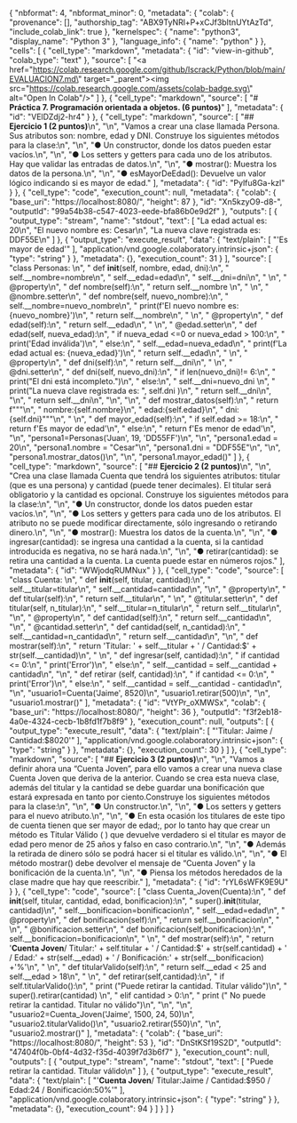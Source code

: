 {
  "nbformat": 4,
  "nbformat_minor": 0,
  "metadata": {
    "colab": {
      "provenance": [],
      "authorship_tag": "ABX9TyNRl+P+xCJf3bItnUYtAzTd",
      "include_colab_link": true
    },
    "kernelspec": {
      "name": "python3",
      "display_name": "Python 3"
    },
    "language_info": {
      "name": "python"
    }
  },
  "cells": [
    {
      "cell_type": "markdown",
      "metadata": {
        "id": "view-in-github",
        "colab_type": "text"
      },
      "source": [
        "<a href=\"https://colab.research.google.com/github/Iscrack/Python/blob/main/EVALUACION7.md\" target=\"_parent\"><img src=\"https://colab.research.google.com/assets/colab-badge.svg\" alt=\"Open In Colab\"/></a>"
      ]
    },
    {
      "cell_type": "markdown",
      "source": [
        "# **Práctica 7. Programación orientada a objetos. (6 puntos)**"
      ],
      "metadata": {
        "id": "VElDZdj2-hr4"
      }
    },
    {
      "cell_type": "markdown",
      "source": [
        "## **Ejercicio 1 (2 puntos)**\n",
        "\n",
        "Vamos a crear una clase llamada Persona. Sus atributos son: nombre, edad y DNI. Construye los siguientes métodos para la clase:\n",
        "\n",
        "● Un constructor, donde los datos pueden estar vacíos.\n",
        "\n",
        "● Los setters y getters para cada uno de los atributos. Hay que validar las entradas de datos.\n",
        "\n",
        "● mostrar(): Muestra los datos de la persona.\n",
        "\n",
        "● esMayorDeEdad(): Devuelve un valor lógico indicando si es mayor de edad."
      ],
      "metadata": {
        "id": "Pylfu8Ga-kzl"
      }
    },
    {
      "cell_type": "code",
      "execution_count": null,
      "metadata": {
        "colab": {
          "base_uri": "https://localhost:8080/",
          "height": 87
        },
        "id": "Xn5kzyO9-d8-",
        "outputId": "99a54b38-c547-4023-eede-bfa86b0e9d2f"
      },
      "outputs": [
        {
          "output_type": "stream",
          "name": "stdout",
          "text": [
            "La edad actual es: 20\n",
            "El nuevo nombre es: Cesar\n",
            "La nueva clave registrada es:  DDF55E\n"
          ]
        },
        {
          "output_type": "execute_result",
          "data": {
            "text/plain": [
              "'Es mayor de edad'"
            ],
            "application/vnd.google.colaboratory.intrinsic+json": {
              "type": "string"
            }
          },
          "metadata": {},
          "execution_count": 31
        }
      ],
      "source": [
        "class Personas: \n",
        "  def __init__(self, nombre, edad, dni):\n",
        "    self.__nombre=nombre\n",
        "    self.__edad=edad\n",
        "    self.__dni=dni\n",
        "    \n",
        "  @property\n",
        "  def nombre(self):\n",
        "    return self.__nombre  \n",
        " \n",
        "  @nombre.setter\n",
        "  def nombre(self, nuevo_nombre):\n",
        "    self.__nombre=nuevo_nombre\n",
        "    print(f'El nuevo nombre es: {nuevo_nombre}')\n",
        "    return self.__nombre\n",
        "  \n",
        "  @property\n",
        "  def edad(self):\n",
        "    return self.__edad\n",
        "  \n",
        "  @edad.setter\n",
        "  def edad(self, nueva_edad):\n",
        "    if nueva_edad <=0 or nueva_edad > 100:\n",
        "      print('Edad inválida')\n",
        "    else:\n",
        "      self.__edad=nueva_edad\n",
        "      print(f'La edad actual es: {nueva_edad}')\n",
        "    return self.__edad\n",
        "    \n",
        "  @property\n",
        "  def dni(self):\n",
        "    return self.__dni\n",
        " \n",
        "  @dni.setter\n",
        "  def dni(self, nuevo_dni):\n",
        "    if len(nuevo_dni)!= 6:\n",
        "      print(\"El dni está incompleto.\")\n",
        "    else:\n",
        "      self.__dni=nuevo_dni \n",
        "      print(\"La nueva clave registrada es: \", self.dni )\n",
        "    return self.__dni\n",
        "\n",
        "    return self.__dni\n",
        "\n",
        "\n",
        "  def mostrar_datos(self):\n",
        "    return f\"\"\"\n",
        "    nombre:{self.nombre}\n",
        "    edad:{self.edad}\n",
        "    dni:{self.dni}\"\"\"\n",
        " \n",
        "  def mayor_edad(self):\n",
        "    if self.edad >= 18:\n",
        "      return f'Es mayor de edad'\n",
        "    else:\n",
        "      return f'Es menor de edad'\n",
        "\n",
        "persona1=Personas('Juan', 19, 'DD55FF')\n",
        "\n",
        "persona1.edad = 20\n",
        "persona1.nombre = \"Cesar\"\n",
        "persona1.dni = \"DDF55E\"\n",
        "\n",
        "persona1.mostrar_datos()\n",
        "\n",
        "persona1.mayor_edad()"
      ]
    },
    {
      "cell_type": "markdown",
      "source": [
        "## **Ejercicio 2 (2 puntos)**\n",
        "\n",
        "Crea una clase llamada Cuenta que tendrá los siguientes atributos: titular (que es una persona) y cantidad (puede tener decimales). El titular será obligatorio y la cantidad es opcional. Construye los siguientes métodos para la clase:\n",
        "\n",
        "● Un constructor, donde los datos pueden estar vacíos.\n",
        "\n",
        "● Los setters y getters para cada uno de los atributos. El atributo no se puede modificar directamente, sólo ingresando o retirando dinero.\n",
        "\n",
        "● mostrar(): Muestra los datos de la cuenta.\n",
        "\n",
        "● ingresar(cantidad): se ingresa una cantidad a la cuenta, si la cantidad introducida es negativa, no se hará nada.\n",
        "\n",
        "● retirar(cantidad): se retira una cantidad a la cuenta. La cuenta puede estar en números rojos."
      ],
      "metadata": {
        "id": "WWjodqRUMNux"
      }
    },
    {
      "cell_type": "code",
      "source": [
        "class Cuenta: \n",
        "  def __init__(self, titular, cantidad):\n",
        "    self.__titular=titular\n",
        "    self.__cantidad=cantidad\n",
        "\n",
        "  @property\n",
        "  def titular(self):\n",
        "    return self.__titular\n",
        "  \n",
        "  @titular.setter\n",
        "  def titular(self, n_titular):\n",
        "    self.__titular=n_titular\n",
        "    return self.__titular\n",
        "\n",
        "  @property\n",
        "  def cantidad(self):\n",
        "    return self.__cantidad\n",
        "\n",
        "  @cantidad.setter\n",
        "  def cantidad(self, n_cantidad):\n",
        "    self.__cantidad=n_cantidad\n",
        "    return self.__cantidad\n",
        "\n",
        "  def mostrar(self):\n",
        "    return 'Titular: ' + self.__titular + ' / Cantidad:$' + str(self.__cantidad)\n",
        "  \n",
        "  def ingresar(self, cantidad):\n",
        "    if cantidad <= 0:\n",
        "      print('Error')\n",
        "    else:\n",
        "      self.__cantidad = self.__cantidad + cantidad\n",
        "\n",
        "  def retirar (self, cantidad):\n",
        "    if cantidad <= 0:\n",
        "      print('Error')\n",
        "    else:\n",
        "      self.__cantidad = self.__cantidad - cantidad\n",
        "\n",
        "usuario1=Cuenta('Jaime', 8520)\n",
        "usuario1.retirar(500)\n",
        "\n",
        "usuario1.mostrar()"
      ],
      "metadata": {
        "id": "VtYPr_oXMWSx",
        "colab": {
          "base_uri": "https://localhost:8080/",
          "height": 36
        },
        "outputId": "f3f2eb18-4a0e-4324-cecb-1b8fd1f7b8f9"
      },
      "execution_count": null,
      "outputs": [
        {
          "output_type": "execute_result",
          "data": {
            "text/plain": [
              "'Titular: Jaime / Cantidad:$8020'"
            ],
            "application/vnd.google.colaboratory.intrinsic+json": {
              "type": "string"
            }
          },
          "metadata": {},
          "execution_count": 30
        }
      ]
    },
    {
      "cell_type": "markdown",
      "source": [
        "## **Ejercicio 3 (2 puntos)**\n",
        "\n",
        "Vamos a definir ahora una “Cuenta Joven”, para ello vamos a crear una nueva clase Cuenta Joven que deriva de la anterior. Cuando se crea esta nueva clase, además del titular y la cantidad se debe guardar una bonificación que estará expresada en tanto por ciento.Construye los siguientes métodos para la clase:\n",
        "\n",
        "● Un constructor.\n",
        "\n",
        "● Los setters y getters para el nuevo atributo.\n",
        "\n",
        "● En esta ocasión los titulares de este tipo de cuenta tienen que ser mayor de edad;, por lo tanto hay que crear un método es Titular Válido ( ) que devuelve verdadero si el titular es mayor de edad pero menor de 25 años y falso en caso contrario.\n",
        "\n",
        "● Además la retirada de dinero sólo se podrá hacer si el titular es válido.\n",
        "\n",
        "● El método mostrar() debe devolver el mensaje de “Cuenta Joven” y la bonificación de la cuenta.\n",
        "\n",
        "● Piensa los métodos heredados de la clase madre que hay que reescribir."
      ],
      "metadata": {
        "id": "rYL6sWFK9E9U"
      }
    },
    {
      "cell_type": "code",
      "source": [
        "class Cuenta_Joven(Cuenta):\n",
        "  def __init__(self, titular, cantidad, edad, bonificacion):\n",
        "    super().__init__(titular, cantidad)\n",
        "    self.__bonificacion=bonificacion\n",
        "    self.__edad=edad\n",
        "  @property\n",
        "  def bonificacion(self):\n",
        "    return self.__bonificacion\n",
        "  \n",
        "  @bonificacion.setter\n",
        "  def bonificacion(self,bonificacion):\n",
        "    self.__bonificacion=bonificacion\n",
        "  \n",
        "  def mostrar(self):\n",
        "    return '**Cuenta Joven**/ Titular:' + self.titular + ' / Cantidad:$' + str(self.cantidad) + ' / Edad:' + str(self.__edad) + ' / Bonificación:' + str(self.__bonificacion) +'%'\n",
        "  \n",
        "  def titularValido(self):\n",
        "    return self.__edad < 25 and self.__edad > 18\n",
        "  \n",
        "  def retirar(self,cantidad):\n",
        "    if self.titularValido():\n",
        "      print (\"Puede retirar la cantidad. Titular válido\")\n",
        "      super().retirar(cantidad) \n",
        "    elif cantidad > 0:\n",
        "      print (\" No puede retirar la cantidad. Titular no válido\")\n",
        "\n",
        "\n",
        "usuario2=Cuenta_Joven('Jaime', 1500, 24, 50)\n",
        "usuario2.titularValido()\n",
        "usuario2.retirar(550)\n",
        "\n",
        "usuario2.mostrar()"
      ],
      "metadata": {
        "colab": {
          "base_uri": "https://localhost:8080/",
          "height": 53
        },
        "id": "DnStKSf19S2D",
        "outputId": "47404f0b-0bf4-4d32-f35d-4039f7d3b6f7"
      },
      "execution_count": null,
      "outputs": [
        {
          "output_type": "stream",
          "name": "stdout",
          "text": [
            "Puede retirar la cantidad. Titular válido\n"
          ]
        },
        {
          "output_type": "execute_result",
          "data": {
            "text/plain": [
              "'**Cuenta Joven**/ Titular:Jaime / Cantidad:$950 / Edad:24 / Bonificación:50%'"
            ],
            "application/vnd.google.colaboratory.intrinsic+json": {
              "type": "string"
            }
          },
          "metadata": {},
          "execution_count": 94
        }
      ]
    }
  ]
}